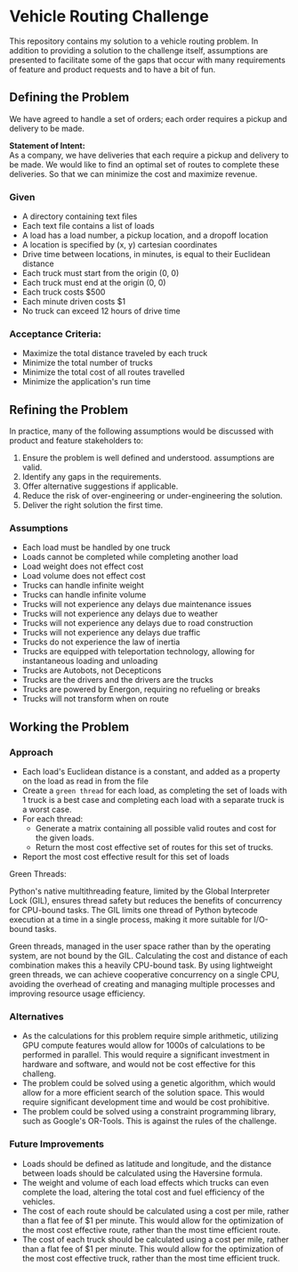 # Vehicle Routing Challenge

This repository contains my solution to a vehicle routing problem. In addition to providing a solution to the challenge itself, assumptions are presented to facilitate some of the gaps that occur with many requirements of feature and product requests and to have a bit of fun.

## Defining the Problem

We have agreed to handle a set of orders; each order requires a pickup and delivery to be made.

**Statement of Intent:**  
As a company, we have deliveries that each require a pickup and delivery to be made.
We would like to find an optimal set of routes to complete these deliveries.
So that we can minimize the cost and maximize revenue.

### Given

* A directory containing text files
* Each text file contains a list of loads
* A load has a load number, a pickup location, and a dropoff location
* A location is specified by (x, y) cartesian coordinates
* Drive time between locations, in minutes, is equal to their Euclidean distance
* Each truck must start from the origin (0, 0)
* Each truck must end at the origin (0, 0)
* Each truck costs $500
* Each minute driven costs $1
* No truck can exceed 12 hours of drive time

### Acceptance Criteria:
* Maximize the total distance traveled by each truck
* Minimize the total number of trucks
* Minimize the total cost of all routes travelled
* Minimize the application's run time

## Refining the Problem

In practice, many of the following assumptions would be discussed with product and feature stakeholders to:  
1. Ensure the problem is well defined and understood. assumptions are valid.
2. Identify any gaps in the requirements.
3. Offer alternative suggestions if applicable.
4. Reduce the risk of over-engineering or under-engineering the solution.
5. Deliver the right solution the first time.

### Assumptions
    
* Each load must be handled by one truck
* Loads cannot be completed while completing another load
* Load weight does not effect cost
* Load volume does not effect cost
* Trucks can handle infinite weight
* Trucks can handle infinite volume
* Trucks will not experience any delays due maintenance issues
* Trucks will not experience any delays due to weather
* Trucks will not experience any delays due to road construction
* Trucks will not experience any delays due traffic
* Trucks do not experience the law of inertia
* Trucks are equipped with teleportation technology, allowing for instantaneous loading and unloading
* Trucks are Autobots, not Decepticons
* Trucks are the drivers and the drivers are the trucks
* Trucks are powered by Energon, requiring no refueling or breaks
* Trucks will not transform when on route
    
## Working the Problem

### Approach

* Each load's Euclidean distance is a constant, and added as a property on the load as read in from the file
* Create a `green thread` for each load, as completing the set of loads with 1 truck is a best case and completing each load with a separate truck is a worst case.
* For each thread:
    * Generate a matrix containing all possible valid routes and cost for the given loads.
    * Return the most cost effective set of routes for this set of trucks.
* Report the most cost effective result for this set of loads

Green Threads:

Python's native multithreading feature, limited by the Global Interpreter Lock (GIL), ensures thread safety but reduces the benefits of concurrency for CPU-bound tasks. The GIL limits one thread of Python bytecode execution at a time in a single process, making it more suitable for I/O-bound tasks.

Green threads, managed in the user space rather than by the operating system, are not bound by the GIL. Calculating the cost and distance of each combination makes this a heavily CPU-bound task. By using lightweight green threads, we can achieve cooperative concurrency on a single CPU, avoiding the overhead of creating and managing multiple processes and improving resource usage efficiency.


### Alternatives

* As the calculations for this problem require simple arithmetic, utilizing GPU compute features would allow for 1000s of calculations to be performed in parallel. This would require a significant investment in hardware and software, and would not be cost effective for this challeng.
* The problem could be solved using a genetic algorithm, which would allow for a more efficient search of the solution space. This would require significant development time and would be cost prohibitive.
* The problem could be solved using a constraint programming library, such as Google's OR-Tools. This is against the rules of the challenge.

### Future Improvements

* Loads should be defined as latitude and longitude, and the distance between loads should be calculated using the Haversine formula.
* The weight and volume of each load effects which trucks can even complete the load, altering the total cost and fuel efficiency of the vehicles.
* The cost of each route should be calculated using a cost per mile, rather than a flat fee of $1 per minute. This would allow for the optimization of the most cost effective route, rather than the most time efficient route.
* The cost of each truck should be calculated using a cost per mile, rather than a flat fee of $1 per minute. This would allow for the optimization  of the most cost effective truck, rather than the most time efficient truck.
